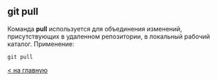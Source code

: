 ## git pull

Команда **pull** используется для объединения изменений, присутствующих в удаленном репозитории, в локальный рабочий каталог. Применение:
```
git pull
```
[< на главную](./readme.md)